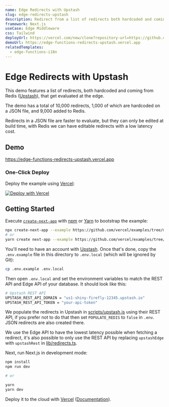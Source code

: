 ```yaml
---
name: Edge Redirects with Upstash
slug: edge-redirects-upstash
description: Redirect from a list of redirects both hardcoded and coming from Upstash (Redis), that get evaluated at the edge.
framework: Next.js
useCase: Edge Middleware
css: Tailwind
deployUrl: https://vercel.com/new/clone?repository-url=https://github.com/vercel/examples/tree/main/edge-middleware/redirects-upstash&env=UPSTASH_REST_API_DOMAIN,UPSTASH_REST_API_TOKEN&project-name=redirects-upstash&repository-name=redirects-upstash
demoUrl: https://edge-functions-redirects-upstash.vercel.app
relatedTemplates:
  - edge-functions-i18n
---
```


# Edge Redirects with Upstash

This demo features a list of redirects, both hardcoded and coming from Redis ([Upstash](https://upstash.com/)), that get evaluated at the edge.

The demo has a total of 10,000 redirects, 1,000 of which are hardcoded on a JSON file, and 9,000 added to Redis.

Redirects in a JSON file are faster to evaluate, but they can only be edited at build time, with Redis we can have editable redirects with a low latency cost.

## Demo

https://edge-functions-redirects-upstash.vercel.app

### One-Click Deploy

Deploy the example using [Vercel](https://vercel.com?utm_source=github&utm_medium=readme):

[![Deploy with Vercel](https://vercel.com/button)](https://vercel.com/new/clone?repository-url=https://github.com/vercel/examples/tree/main/edge-middleware/redirects-upstash&env=UPSTASH_REST_API_DOMAIN,UPSTASH_REST_API_TOKEN,&project-name=redirects-upstash&repository-name=redirects-upstash)

## Getting Started

Execute [`create-next-app`](https://github.com/vercel/next.js/tree/canary/packages/create-next-app) with [npm](https://docs.npmjs.com/cli/init) or [Yarn](https://yarnpkg.com/lang/en/docs/cli/create/) to bootstrap the example:

```bash
npx create-next-app --example https://github.com/vercel/examples/tree/main/edge-middleware/redirects-upstash redirects-upstash
# or
yarn create next-app --example https://github.com/vercel/examples/tree/main/edge-middleware/redirects-upstash redirects-upstash
```

You'll need to have an account with [Upstash](https://upstash.com/). Once that's done, copy the `.env.example` file in this directory to `.env.local` (which will be ignored by Git):

```bash
cp .env.example .env.local
```

Then open `.env.local` and set the environment variables to match the REST API and Edge API of your database. It should look like this:

```bash
# Upstash REST API
UPSTASH_REST_API_DOMAIN = "us1-shiny-firefly-12345.upstash.io"
UPSTASH_REST_API_TOKEN = "your-api-token"
```

We populate the redirects in Upstash in [scripts/upstash.js](scripts/upstash.js) using their REST API, if you prefer not to do that then set `POPULATE_REDIS` to `false` in `.env`. JSON redirects are also created there.

We use the Edge API to have the lowest latency possible when fetching a redirect, it's also possible to only use the REST API by replacing `upstashEdge` with `upstashRest` in [lib/redirects.ts](lib/redirects.ts).

Next, run Next.js in development mode:

```bash
npm install
npm run dev

# or

yarn
yarn dev
```

Deploy it to the cloud with [Vercel](https://vercel.com/new?utm_source=github&utm_medium=readme&utm_campaign=edge-middleware-eap) ([Documentation](https://nextjs.org/docs/deployment)).
